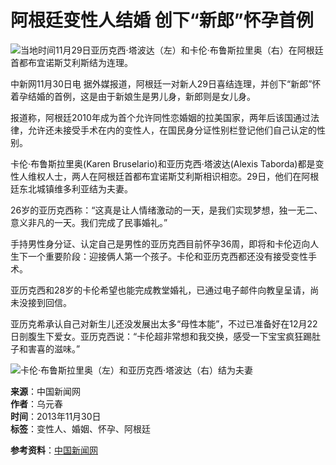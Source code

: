 # 阿根廷变性人结婚 创下“新郎”怀孕首例

![当地时间11月29日亚历克西·塔波达（左）和卡伦·布鲁斯拉里奥（右）在阿根廷首都布宜诺斯艾利斯结为连理。](//himg2.huanqiucdn.cn/attachment2010/2013/1130/20131130030021781.jpg?imageView2/2/w/750)

中新网11月30日电 据外媒报道，阿根廷一对新人29日喜结连理，并创下“新郎”怀着孕结婚的首例，这是由于新娘生是男儿身，新郎则是女儿身。

报道称，阿根廷2010年成为首个允许同性恋婚姻的拉美国家，两年后该国通过法律，允许还未接受手术在内的变性人，在国民身分证性别栏登记他们自己认定的性别。

卡伦·布鲁斯拉里奥(Karen Bruselario)和亚历克西·塔波达(Alexis Taborda)都是变性人维权人士，两人在阿根廷首都布宜诺斯艾利斯相识相恋。29日，他们在阿根廷东北城镇维多利亚结为夫妻。

26岁的亚历克西称：“这真是让人情绪激动的一天，是我们实现梦想，独一无二、意义非凡的一天。我们完成了民事婚礼。”

手持男性身分证、认定自己是男性的亚历克西目前怀孕36周，即将和卡伦迈向人生下一个重要阶段：迎接俩人第一个孩子。卡伦和亚历克西都还没有接受变性手术。

亚历克西和28岁的卡伦希望也能完成教堂婚礼，已通过电子邮件向教皇呈请，尚未没接到回信。

亚历克希承认自己对新生儿还没发展出太多“母性本能”，不过已准备好在12月22日剖腹生下爱女。亚历克西说：“卡伦超非常想和我交换，感受一下宝宝疯狂踢肚子和害喜的滋味。”

![卡伦·布鲁斯拉里奥（左）和亚历克西·塔波达（右）结为夫妻](//himg2.huanqiucdn.cn/attachment2010/2013/1130/20131130030021812.jpg?imageView2/2/w/750)

**来源**：中国新闻网  
**作者**：乌元春  
**时间**：2013年11月30日  
**标签**：变性人、婚姻、怀孕、阿根廷

**参考资料**：[中国新闻网](http://www.chinanews.com/gj/2013/11-30/5565275.shtml)